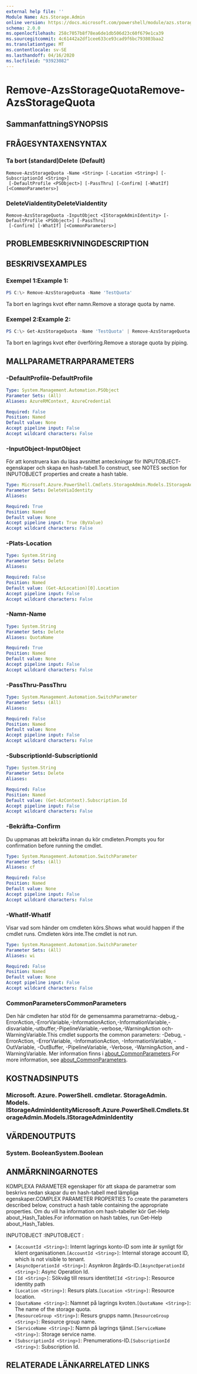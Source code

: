```yaml
---
external help file: ''
Module Name: Azs.Storage.Admin
online version: https://docs.microsoft.com/powershell/module/azs.storage.admin/remove-azsstoragequota
schema: 2.0.0
ms.openlocfilehash: 258c7057b8f78ea6de1db506d23c60f679e1ca39
ms.sourcegitcommit: 4c61442a2df1cee633ce93cad9f6bc793803baa2
ms.translationtype: MT
ms.contentlocale: sv-SE
ms.lasthandoff: 04/16/2020
ms.locfileid: "93923082"
---
```

# <span data-ttu-id="21bed-101">Remove-AzsStorageQuota</span><span class="sxs-lookup"><span data-stu-id="21bed-101">Remove-AzsStorageQuota</span></span>

## <span data-ttu-id="21bed-102">Sammanfattning</span><span class="sxs-lookup"><span data-stu-id="21bed-102">SYNOPSIS</span></span>


## <span data-ttu-id="21bed-103">FRÅGESYNTAXEN</span><span class="sxs-lookup"><span data-stu-id="21bed-103">SYNTAX</span></span>

### <span data-ttu-id="21bed-104">Ta bort (standard)</span><span class="sxs-lookup"><span data-stu-id="21bed-104">Delete (Default)</span></span>
```
Remove-AzsStorageQuota -Name <String> [-Location <String>] [-SubscriptionId <String>]
 [-DefaultProfile <PSObject>] [-PassThru] [-Confirm] [-WhatIf] [<CommonParameters>]
```

### <span data-ttu-id="21bed-105">DeleteViaIdentity</span><span class="sxs-lookup"><span data-stu-id="21bed-105">DeleteViaIdentity</span></span>
```
Remove-AzsStorageQuota -InputObject <IStorageAdminIdentity> [-DefaultProfile <PSObject>] [-PassThru]
 [-Confirm] [-WhatIf] [<CommonParameters>]
```

## <span data-ttu-id="21bed-106">PROBLEMBESKRIVNING</span><span class="sxs-lookup"><span data-stu-id="21bed-106">DESCRIPTION</span></span>


## <span data-ttu-id="21bed-107">BESKRIVS</span><span class="sxs-lookup"><span data-stu-id="21bed-107">EXAMPLES</span></span>

### <span data-ttu-id="21bed-108">Exempel 1:</span><span class="sxs-lookup"><span data-stu-id="21bed-108">Example 1:</span></span>
```powershell
PS C:\> Remove-AzsStorageQuota -Name 'TestQuota'
```

<span data-ttu-id="21bed-109">Ta bort en lagrings kvot efter namn.</span><span class="sxs-lookup"><span data-stu-id="21bed-109">Remove a storage quota by name.</span></span>

### <span data-ttu-id="21bed-110">Exempel 2:</span><span class="sxs-lookup"><span data-stu-id="21bed-110">Example 2:</span></span>
```powershell
PS C:\> Get-AzsStorageQuota -Name 'TestQuota' | Remove-AzsStorageQuota
```

<span data-ttu-id="21bed-111">Ta bort en lagrings kvot efter överföring.</span><span class="sxs-lookup"><span data-stu-id="21bed-111">Remove a storage quota by piping.</span></span>

## <span data-ttu-id="21bed-112">MALLPARAMETRAR</span><span class="sxs-lookup"><span data-stu-id="21bed-112">PARAMETERS</span></span>

### <span data-ttu-id="21bed-113">-DefaultProfile</span><span class="sxs-lookup"><span data-stu-id="21bed-113">-DefaultProfile</span></span>


```yaml
Type: System.Management.Automation.PSObject
Parameter Sets: (All)
Aliases: AzureRMContext, AzureCredential

Required: False
Position: Named
Default value: None
Accept pipeline input: False
Accept wildcard characters: False

```

### <span data-ttu-id="21bed-114">-InputObject</span><span class="sxs-lookup"><span data-stu-id="21bed-114">-InputObject</span></span>
<span data-ttu-id="21bed-115">För att konstruera kan du läsa avsnittet anteckningar för INPUTOBJECT-egenskaper och skapa en hash-tabell.</span><span class="sxs-lookup"><span data-stu-id="21bed-115">To construct, see NOTES section for INPUTOBJECT properties and create a hash table.</span></span>

```yaml
Type: Microsoft.Azure.PowerShell.Cmdlets.StorageAdmin.Models.IStorageAdminIdentity
Parameter Sets: DeleteViaIdentity
Aliases:

Required: True
Position: Named
Default value: None
Accept pipeline input: True (ByValue)
Accept wildcard characters: False

```

### <span data-ttu-id="21bed-116">-Plats</span><span class="sxs-lookup"><span data-stu-id="21bed-116">-Location</span></span>


```yaml
Type: System.String
Parameter Sets: Delete
Aliases:

Required: False
Position: Named
Default value: (Get-AzLocation)[0].Location
Accept pipeline input: False
Accept wildcard characters: False

```

### <span data-ttu-id="21bed-117">-Namn</span><span class="sxs-lookup"><span data-stu-id="21bed-117">-Name</span></span>


```yaml
Type: System.String
Parameter Sets: Delete
Aliases: QuotaName

Required: True
Position: Named
Default value: None
Accept pipeline input: False
Accept wildcard characters: False

```

### <span data-ttu-id="21bed-118">-PassThru</span><span class="sxs-lookup"><span data-stu-id="21bed-118">-PassThru</span></span>


```yaml
Type: System.Management.Automation.SwitchParameter
Parameter Sets: (All)
Aliases:

Required: False
Position: Named
Default value: None
Accept pipeline input: False
Accept wildcard characters: False

```

### <span data-ttu-id="21bed-119">-SubscriptionId</span><span class="sxs-lookup"><span data-stu-id="21bed-119">-SubscriptionId</span></span>


```yaml
Type: System.String
Parameter Sets: Delete
Aliases:

Required: False
Position: Named
Default value: (Get-AzContext).Subscription.Id
Accept pipeline input: False
Accept wildcard characters: False

```

### <span data-ttu-id="21bed-120">-Bekräfta</span><span class="sxs-lookup"><span data-stu-id="21bed-120">-Confirm</span></span>
<span data-ttu-id="21bed-121">Du uppmanas att bekräfta innan du kör cmdleten.</span><span class="sxs-lookup"><span data-stu-id="21bed-121">Prompts you for confirmation before running the cmdlet.</span></span>

```yaml
Type: System.Management.Automation.SwitchParameter
Parameter Sets: (All)
Aliases: cf

Required: False
Position: Named
Default value: None
Accept pipeline input: False
Accept wildcard characters: False

```

### <span data-ttu-id="21bed-122">-WhatIf</span><span class="sxs-lookup"><span data-stu-id="21bed-122">-WhatIf</span></span>
<span data-ttu-id="21bed-123">Visar vad som händer om cmdleten körs.</span><span class="sxs-lookup"><span data-stu-id="21bed-123">Shows what would happen if the cmdlet runs.</span></span>
<span data-ttu-id="21bed-124">Cmdleten körs inte.</span><span class="sxs-lookup"><span data-stu-id="21bed-124">The cmdlet is not run.</span></span>

```yaml
Type: System.Management.Automation.SwitchParameter
Parameter Sets: (All)
Aliases: wi

Required: False
Position: Named
Default value: None
Accept pipeline input: False
Accept wildcard characters: False

```

### <span data-ttu-id="21bed-125">CommonParameters</span><span class="sxs-lookup"><span data-stu-id="21bed-125">CommonParameters</span></span>
<span data-ttu-id="21bed-126">Den här cmdleten har stöd för de gemensamma parametrarna:-debug,-ErrorAction,-ErrorVariable,-InformationAction,-InformationVariable,-disvariable,-utbuffer,-PipelineVariable,-verbose,-WarningAction och-WarningVariable.</span><span class="sxs-lookup"><span data-stu-id="21bed-126">This cmdlet supports the common parameters: -Debug, -ErrorAction, -ErrorVariable, -InformationAction, -InformationVariable, -OutVariable, -OutBuffer, -PipelineVariable, -Verbose, -WarningAction, and -WarningVariable.</span></span> <span data-ttu-id="21bed-127">Mer information finns i [about_CommonParameters](http://go.microsoft.com/fwlink/?LinkID=113216).</span><span class="sxs-lookup"><span data-stu-id="21bed-127">For more information, see [about_CommonParameters](http://go.microsoft.com/fwlink/?LinkID=113216).</span></span>

## <span data-ttu-id="21bed-128">KOSTNADS</span><span class="sxs-lookup"><span data-stu-id="21bed-128">INPUTS</span></span>

### <span data-ttu-id="21bed-129">Microsoft. Azure. PowerShell. cmdletar. StorageAdmin. Models. IStorageAdminIdentity</span><span class="sxs-lookup"><span data-stu-id="21bed-129">Microsoft.Azure.PowerShell.Cmdlets.StorageAdmin.Models.IStorageAdminIdentity</span></span>

## <span data-ttu-id="21bed-130">VÄRDEN</span><span class="sxs-lookup"><span data-stu-id="21bed-130">OUTPUTS</span></span>

### <span data-ttu-id="21bed-131">System. Boolean</span><span class="sxs-lookup"><span data-stu-id="21bed-131">System.Boolean</span></span>



## <span data-ttu-id="21bed-132">ANMÄRKNINGAR</span><span class="sxs-lookup"><span data-stu-id="21bed-132">NOTES</span></span>

<span data-ttu-id="21bed-133">KOMPLEXA PARAMETER egenskaper för att skapa de parametrar som beskrivs nedan skapar du en hash-tabell med lämpliga egenskaper.</span><span class="sxs-lookup"><span data-stu-id="21bed-133">COMPLEX PARAMETER PROPERTIES To create the parameters described below, construct a hash table containing the appropriate properties.</span></span> <span data-ttu-id="21bed-134">Om du vill ha information om hash-tabeller kör Get-Help about_Hash_Tables.</span><span class="sxs-lookup"><span data-stu-id="21bed-134">For information on hash tables, run Get-Help about_Hash_Tables.</span></span>

<span data-ttu-id="21bed-135">INPUTOBJECT <IStorageAdminIdentity> :</span><span class="sxs-lookup"><span data-stu-id="21bed-135">INPUTOBJECT <IStorageAdminIdentity>:</span></span> 
  - <span data-ttu-id="21bed-136">`[AccountId <String>]`: Internt lagrings konto-ID som inte är synligt för klient organisationen.</span><span class="sxs-lookup"><span data-stu-id="21bed-136">`[AccountId <String>]`: Internal storage account ID, which is not visible to tenant.</span></span>
  - <span data-ttu-id="21bed-137">`[AsyncOperationId <String>]`: Asynkron åtgärds-ID.</span><span class="sxs-lookup"><span data-stu-id="21bed-137">`[AsyncOperationId <String>]`: Async Operation Id.</span></span>
  - <span data-ttu-id="21bed-138">`[Id <String>]`: Sökväg till resurs identitet</span><span class="sxs-lookup"><span data-stu-id="21bed-138">`[Id <String>]`: Resource identity path</span></span>
  - <span data-ttu-id="21bed-139">`[Location <String>]`: Resurs plats.</span><span class="sxs-lookup"><span data-stu-id="21bed-139">`[Location <String>]`: Resource location.</span></span>
  - <span data-ttu-id="21bed-140">`[QuotaName <String>]`: Namnet på lagrings kvoten.</span><span class="sxs-lookup"><span data-stu-id="21bed-140">`[QuotaName <String>]`: The name of the storage quota.</span></span>
  - <span data-ttu-id="21bed-141">`[ResourceGroup <String>]`: Resurs grupps namn.</span><span class="sxs-lookup"><span data-stu-id="21bed-141">`[ResourceGroup <String>]`: Resource group name.</span></span>
  - <span data-ttu-id="21bed-142">`[ServiceName <String>]`: Namn på lagrings tjänst.</span><span class="sxs-lookup"><span data-stu-id="21bed-142">`[ServiceName <String>]`: Storage service name.</span></span>
  - <span data-ttu-id="21bed-143">`[SubscriptionId <String>]`: Prenumerations-ID.</span><span class="sxs-lookup"><span data-stu-id="21bed-143">`[SubscriptionId <String>]`: Subscription Id.</span></span>

## <span data-ttu-id="21bed-144">RELATERADE LÄNKAR</span><span class="sxs-lookup"><span data-stu-id="21bed-144">RELATED LINKS</span></span>

